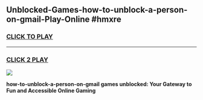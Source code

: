 
## Unblocked-Games-how-to-unblock-a-person-on-gmail-Play-Online #hmxre
<h3>
<a href="https://news.freeplayer.one?title=how-to-unblock-a-person-on-gmail&ref=3">CLICK TO PLAY</a></h3>
<hr>

<h3>
<a href="https://news.freeplayer.one?title=how-to-unblock-a-person-on-gmail&ref=3">CLICK 2 PLAY</a>
  
</h3>

<a href="https://news.freeplayer.one?title=how-to-unblock-a-person-on-gmail&ref=3"><img src="https://clearcache.store/games.png"></a>


**how-to-unblock-a-person-on-gmail games unblocked: Your Gateway to Fun and Accessible Online Gaming**
